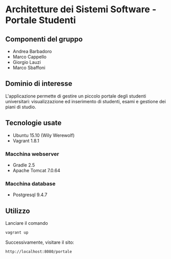 # Architetture dei Sistemi Software - Portale Studenti

## Componenti del gruppo

* Andrea Barbadoro
* Marco Cappello
* Giorgio Lauzi
* Marco Sbaffoni

## Dominio di interesse

L'applicazione permette di gestire un piccolo portale degli studenti universitari: visualizzazione ed inserimento di studenti, esami e gestione dei piani di studio.

## Tecnologie usate
* Ubuntu 15.10 (Wily Werewolf)
* Vagrant 1.8.1

### Macchina webserver
* Gradle 2.5
* Apache Tomcat 7.0.64

### Macchina database
* Postgresql 9.4.7

## Utilizzo

Lanciare il comando

```bash
vagrant up
```

Successivamente, visitare il sito:
```
http://localhost:8080/portale
```